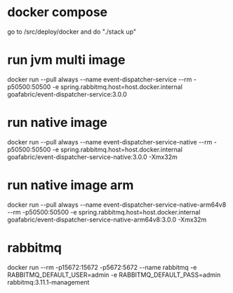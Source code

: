 # docker compose
go to /src/deploy/docker and do "./stack up"

# run jvm multi image
docker run --pull always --name event-dispatcher-service --rm -p50500:50500 -e spring.rabbitmq.host=host.docker.internal goafabric/event-dispatcher-service:3.0.0

# run native image
docker run --pull always --name event-dispatcher-service-native --rm -p50500:50500 -e spring.rabbitmq.host=host.docker.internal goafabric/event-dispatcher-service-native:3.0.0 -Xmx32m

# run native image arm
docker run --pull always --name event-dispatcher-service-native-arm64v8 --rm -p50500:50500 -e spring.rabbitmq.host=host.docker.internal goafabric/event-dispatcher-service-native-arm64v8:3.0.0 -Xmx32m
                                              
# rabbitmq
docker run --rm -p15672:15672 -p5672:5672 --name rabbitmq -e RABBITMQ_DEFAULT_USER=admin -e RABBITMQ_DEFAULT_PASS=admin rabbitmq:3.11.1-management